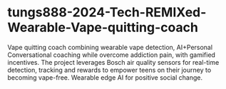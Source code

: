 # tungs888-2024-Tech-REMIXed-Wearable-Vape-quitting-coach
Vape quitting coach combining wearable vape detection, AI+Personal Conversational coaching while overcome addiction pain, with gamified incentives. The project leverages Bosch air quality sensors for real-time detection, tracking and rewards to empower teens on their journey to becoming vape-free. Wearable edge AI for positive social change.
